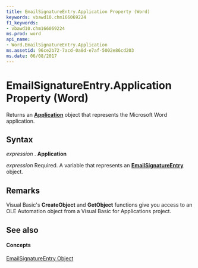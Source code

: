 ```yaml
---
title: EmailSignatureEntry.Application Property (Word)
keywords: vbawd10.chm166069224
f1_keywords:
- vbawd10.chm166069224
ms.prod: word
api_name:
- Word.EmailSignatureEntry.Application
ms.assetid: 96ce2b72-7acd-0a8d-e7af-5002e86cd203
ms.date: 06/08/2017
---
```



# EmailSignatureEntry.Application Property (Word)

Returns an  **[Application](Word.Application.md)** object that represents the Microsoft Word application.


## Syntax

 _expression_ . **Application**

 _expression_ Required. A variable that represents an **[EmailSignatureEntry](Word.EmailSignatureEntry.md)** object.


## Remarks

Visual Basic's  **CreateObject** and **GetObject** functions give you access to an OLE Automation object from a Visual Basic for Applications project.


## See also


#### Concepts


[EmailSignatureEntry Object](Word.EmailSignatureEntry.md)


